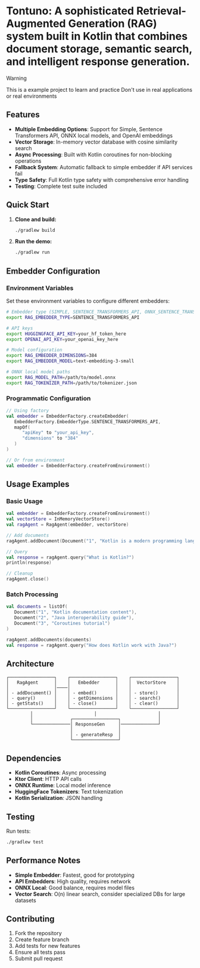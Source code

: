 # Tontuno: A sophisticated Retrieval-Augmented Generation (RAG) system built in Kotlin that combines document storage, semantic search, and intelligent response generation.

> [!WARNING] 
> This is a example project to learn and practice
> Don't use in real applications or real environments

## Features

- **Multiple Embedding Options**: Support for Simple, Sentence Transformers API, ONNX local models, and OpenAI embeddings
- **Vector Storage**: In-memory vector database with cosine similarity search
- **Async Processing**: Built with Kotlin coroutines for non-blocking operations
- **Fallback System**: Automatic fallback to simple embedder if API services fail
- **Type Safety**: Full Kotlin type safety with comprehensive error handling
- **Testing**: Complete test suite included

## Quick Start

1. **Clone and build:**
   ```bash
   ./gradlew build
   ```

2. **Run the demo:**
   ```bash
   ./gradlew run
   ```

## Embedder Configuration

### Environment Variables

Set these environment variables to configure different embedders:

```bash
# Embedder type (SIMPLE, SENTENCE_TRANSFORMERS_API, ONNX_SENTENCE_TRANSFORMERS, OPENAI)
export RAG_EMBEDDER_TYPE=SENTENCE_TRANSFORMERS_API

# API keys
export HUGGINGFACE_API_KEY=your_hf_token_here
export OPENAI_API_KEY=your_openai_key_here

# Model configuration
export RAG_EMBEDDER_DIMENSIONS=384
export RAG_EMBEDDER_MODEL=text-embedding-3-small

# ONNX local model paths
export RAG_MODEL_PATH=/path/to/model.onnx
export RAG_TOKENIZER_PATH=/path/to/tokenizer.json
```

### Programmatic Configuration

```kotlin
// Using factory
val embedder = EmbedderFactory.createEmbedder(
   EmbedderFactory.EmbedderType.SENTENCE_TRANSFORMERS_API,
   mapOf(
      "apiKey" to "your_api_key",
      "dimensions" to "384"
   )
)

// Or from environment
val embedder = EmbedderFactory.createFromEnvironment()
```

## Usage Examples

### Basic Usage

```kotlin
val embedder = EmbedderFactory.createFromEnvironment()
val vectorStore = InMemoryVectorStore()
val ragAgent = RagAgent(embedder, vectorStore)

// Add documents
ragAgent.addDocument(Document("1", "Kotlin is a modern programming language"))

// Query
val response = ragAgent.query("What is Kotlin?")
println(response)

// Cleanup
ragAgent.close()
```

### Batch Processing

```kotlin
val documents = listOf(
   Document("1", "Kotlin documentation content"),
   Document("2", "Java interoperability guide"),
   Document("3", "Coroutines tutorial")
)

ragAgent.addDocuments(documents)
val response = ragAgent.query("How does Kotlin work with Java?")
```

## Architecture

```
┌─────────────────┐    ┌─────────────────┐    ┌─────────────────┐
│   RagAgent      │    │   Embedder      │    │  VectorStore    │
│                 │────│                 │    │                 │
│ - addDocument() │    │ - embed()       │    │ - store()       │
│ - query()       │    │ - getDimensions │    │ - search()      │
│ - getStats()    │    │ - close()       │    │ - clear()       │
└─────────────────┘    └─────────────────┘    └─────────────────┘
         │                       │                       │
         │              ┌─────────────────┐              │
         └──────────────│ ResponseGen     │──────────────┘
                        │                 │
                        │ - generateResp  │
                        └─────────────────┘
```

## Dependencies

- **Kotlin Coroutines**: Async processing
- **Ktor Client**: HTTP API calls
- **ONNX Runtime**: Local model inference
- **HuggingFace Tokenizers**: Text tokenization
- **Kotlin Serialization**: JSON handling

## Testing

Run tests:
```bash
./gradlew test
```

## Performance Notes

- **Simple Embedder**: Fastest, good for prototyping
- **API Embedders**: High quality, requires network
- **ONNX Local**: Good balance, requires model files
- **Vector Search**: O(n) linear search, consider specialized DBs for large datasets

## Contributing

1. Fork the repository
2. Create feature branch
3. Add tests for new features
4. Ensure all tests pass
5. Submit pull request
